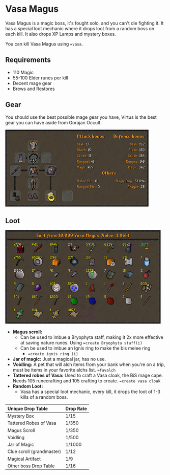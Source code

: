 # Vasa Magus

Vasa Magus is a magic boss, it's fought solo, and you can't die fighting it. It has a special loot mechanic where it drops loot from a random boss on each kill. It also drops XP Lamps and mystery boxes.

You can kill Vasa Magus using `=vasa`.

## Requirements

* 110 Magic
* 55-100 Elder runes per kill
* Decent mage gear
* Brews and Restores

## Gear

You should use the best possible mage gear you have, Virtus is the best gear you can have aside from Gorajan Occult.

![The BiS Gear for Vasa](../.gitbook/assets/osbot.png)

## Loot

![Example loot from 10,000 Vasa Magus \(excludes the random 3x boss loot\)](../.gitbook/assets/osbot%20%281%29.png)

* **Magus scroll:**
  * Can be used to imbue a Bryophyta staff, making it 2x more effective at saving nature runes. Using `=create Bryophyta staff(i)`
  * Can be used to imbue an Ignis ring to make the bis melee ring 
    * `=create ignis ring (i)`
* **Jar of magic:** Just a magical jar, has no use.
* **Voidling:** A pet that will alch items from your bank when you're on a trip, must be items in your favorite alchs list. `=favalch`
* **Tattered robes of Vasa:** Used to craft a Vasa cloak, the BiS mage cape. Needs 105 runecrafting and 105 crafting to create. `=create vasa cloak`
* **Random Loot:**
  * Vasa has a special loot mechanic, every kill, it drops the loot of 1-3 kills of a random boss.

| Unique Drop Table | Drop Rate |
| :--- | :--- |
| Mystery Box  | 1/15 |
| Tattered Robes of Vasa | 1/350 |
| Magus Scroll | 1/350 |
| Voidling | 1/500 |
| Jar of Magic | 1/1000 |
| Clue scroll \(grandmaster\) | 1/12 |
| Magical Artifact | 1/9 |
| Other boss Drop Table | 1/16 |

